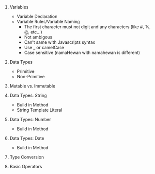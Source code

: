 1. Variables
    - Variable Declaration
    - Variable Rules/Variable Naming
        - The first character must not digit and any characters (like #, %, @, etc...)
        - Not ambigous
        - Can't same with Javascripts syntax
        - Use _ or camelCase 
        - Case sensitive (namaHewan with namahewan is different)

2. Data Types
    - Primitive
    - Non-Primitive

3. Mutable vs. Immutable

4. Data Types: String
    - Build in Method
    - String Template Literal

5. Data Types: Number
    - Build in Method
    
6. Data Types: Date
    - Build in Method

7. Type Conversion

8. Basic Operators